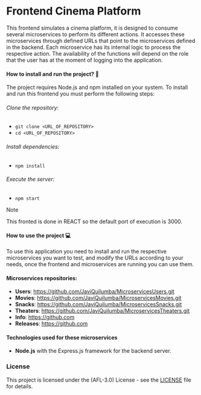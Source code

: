 # Frontend Cinema Platform

<p>
This frontend simulates a cinema platform, it is designed to consume several microservices to perform its different actions. It accesses these microservices through defined URLs that point to the microservices defined in the backend. Each microservice has its internal logic to process the respective action. The availability of the functions will depend on the role that the user has at the moment of logging into the application.
</p>


#### How to install and run the project? :wrench:
The project requires Node.js and npm installed on your system. To install and run this frontend you must perform the following steps:

###### Clone the repository:

- `git clone <URL_OF_REPOSITORY>`
- `cd <URL_OF_REPOSITORY> `

###### Install dependencies:

- `npm install`

###### Execute the server:
- `npm start`


> [!NOTE]
> This fronted is done in REACT so the default port of execution is 3000.


#### How to use the project :computer:
<p>
To use this application you need to install and run the respective microservices you want to test, and modify the URLs according to your needs, once the frontend and microservices are running you can use them.
</p>

#### Microservices repositories:

- **Users**: <https://github.com/JaviQuilumba/MicroservicesUsers.git>
- **Movies**: <https://github.com/JaviQuilumba/MicroservicesMovies.git>
- **Snacks**: <https://github.com/JaviQuilumba/MicroservicesSnacks.git>
- **Theaters**: <https://github.com/JaviQuilumba/MicroservicesTheaters.git>
- **Info**: <https://github.com>
- **Releases**: <https://github.com>

#### Technologies used for these microservices
- **Node.js** with the Express.js framework for the backend server.

###  License 
This project is licensed under the (AFL-3.0) License - see the [LICENSE](https://opensource.org/license/afl-3-0-php) file for details.
